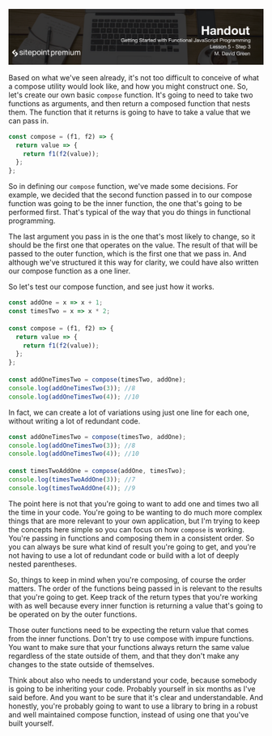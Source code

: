 ![](headings/5.3.png)

Based on what we've seen already, it's not too difficult to conceive of what a compose utility would look like, and how you might construct one. So, let's create our own basic `compose` function. It's going to need to take two functions as arguments, and then return a composed function that nests them. The function that it returns is going to have to take a value that we can pass in.

```js
const compose = (f1, f2) => {
  return value => {
    return f1(f2(value));
  };
};
```

So in defining our `compose` function, we've made some decisions. For example, we decided that the second function passed in to our compose function was going to be the inner function, the one that's going to be performed first. That's typical of the way that you do things in functional programming.

The last argument you pass in is the one that's most likely to change, so it should be the first one that operates on the value. The result of that will be passed to the outer function, which is the first one that we pass in. And although we've structured it this way for clarity, we could have also written our compose function as a one liner.

So let's test our compose function, and see just how it works.

```js
const addOne = x => x + 1;
const timesTwo = x => x * 2;

const compose = (f1, f2) => {
  return value => {
    return f1(f2(value));
  };
};

const addOneTimesTwo = compose(timesTwo, addOne);
console.log(addOneTimesTwo(3)); //8
console.log(addOneTimesTwo(4)); //10
```

In fact, we can create a lot of variations using just one line for each one, without writing a lot of redundant code.

```js
const addOneTimesTwo = compose(timesTwo, addOne);
console.log(addOneTimesTwo(3)); //8
console.log(addOneTimesTwo(4)); //10

const timesTwoAddOne = compose(addOne, timesTwo);
console.log(timesTwoAddOne(3)); //7
console.log(timesTwoAddOne(4)); //9
```

The point here is not that you're going to want to add one and times two all the time in your code. You're going to be wanting to do much more complex things that are more relevant to your own application, but I'm trying to keep the concepts here simple so you can focus on how `compose` is working. You're passing in functions and composing them in a consistent order. So you can always be sure what kind of result you're going to get, and you're not having to use a lot of redundant code or build with a lot of deeply nested parentheses.

So, things to keep in mind when you're composing, of course the order matters. The order of the functions being passed in is relevant to the results that you're going to get. Keep track of the return types that you're working with as well because every inner function is returning a value that's going to be operated on by the outer functions.

Those outer functions need to be expecting the return value that comes from the inner functions. Don't try to use compose with impure functions. You want to make sure that your functions always return the same value regardless of the state outside of them, and that they don't make any changes to the state outside of themselves.

Think about also who needs to understand your code, because somebody is going to be inheriting your code. Probably yourself in six months as I've said before. And you want to be sure that it's clear and understandable. And honestly, you're probably going to want to use a library to bring in a robust and well maintained compose function, instead of using one that you've built yourself.

